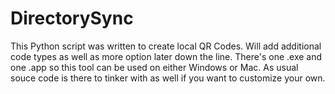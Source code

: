 # DirectorySync
This Python script was written to create local QR Codes. Will add additional code types as well as more option later down the line. There's one .exe and one .app so this tool can be used on either Windows or Mac. As usual souce code is there to tinker with as well if you want to customize your own.